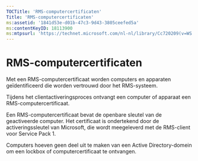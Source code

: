```yaml
---
TOCTitle: 'RMS-computercertificaten'
Title: 'RMS-computercertificaten'
ms:assetid: '1841d53e-d01b-47c3-9d43-3805ceefed5a'
ms:contentKeyID: 18113900
ms:mtpsurl: 'https://technet.microsoft.com/nl-nl/library/Cc720209(v=WS.10)'
---
```


RMS-computercertificaten
========================

Met een RMS-computercertificaat worden computers en apparaten geïdentificeerd die worden vertrouwd door het RMS-systeem.

Tijdens het clientactiveringsproces ontvangt een computer of apparaat een RMS-computercertificaat.

Een RMS-computercertificaat bevat de openbare sleutel van de geactiveerde computer. Het certificaat is ondertekend door de activeringssleutel van Microsoft, die wordt meegeleverd met de RMS-client voor Service Pack 1.

Computers hoeven geen deel uit te maken van een Active Directory-domein om een lockbox of computercertificaat te ontvangen.
